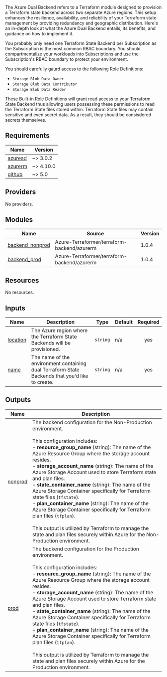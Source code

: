 The Azure Dual Backend refers to a Terraform module designed to provision a Terraform state backend across two separate Azure regions. This setup enhances the resilience, availability, and reliability of your Terraform state management by providing redundancy and geographic distribution. Here's an in-depth look at what the Azure Dual Backend entails, its benefits, and guidance on how to implement it.

You probably only need one Terraform State Backend per Subscription as the Subscription is the most common RBAC boundary. You should compartmentalize your workloads into Subscriptions and use the Subscription's RBAC boundary to protect your environment.

You should carefully gaurd access to the following Role Definitions:

- `Storage Blob Data Owner`
- `Storage Blob Data Contributor`
- `Storage Blob Data Reader`

These Built-in Role Definitions will grant read access to your Terraform State Backend thus allowing users possessing these permissions to read the Terraform State files stored within. Terraform State files may contain sensitive and even secret data. As a result, they should be consisdered secrets themselves.

<!-- BEGIN_TF_DOCS -->
## Requirements

| Name | Version |
|------|---------|
| <a name="requirement_azuread"></a> [azuread](#requirement\_azuread) | ~> 3.0.2 |
| <a name="requirement_azurerm"></a> [azurerm](#requirement\_azurerm) | ~> 4.10.0 |
| <a name="requirement_github"></a> [github](#requirement\_github) | ~> 5.0 |

## Providers

No providers.

## Modules

| Name | Source | Version |
|------|--------|---------|
| <a name="module_backend_nonprod"></a> [backend\_nonprod](#module\_backend\_nonprod) | Azure-Terraformer/terraform-backend/azurerm | 1.0.4 |
| <a name="module_backend_prod"></a> [backend\_prod](#module\_backend\_prod) | Azure-Terraformer/terraform-backend/azurerm | 1.0.4 |

## Resources

No resources.

## Inputs

| Name | Description | Type | Default | Required |
|------|-------------|------|---------|:--------:|
| <a name="input_location"></a> [location](#input\_location) | The Azure region where the Terraform State Backends will be provisioned. | `string` | n/a | yes |
| <a name="input_name"></a> [name](#input\_name) | The name of the environment containing dual Terraform State Backends that you'd like to create. | `string` | n/a | yes |

## Outputs

| Name | Description |
|------|-------------|
| <a name="output_nonprod"></a> [nonprod](#output\_nonprod) | The backend configuration for the Non-Production environment.<br><br>  This configuration includes:<br>    - **resource\_group\_name** (string): The name of the Azure Resource Group where the storage account resides.<br>    - **storage\_account\_name** (string): The name of the Azure Storage Account used to store Terraform state and plan files.<br>    - **state\_container\_name** (string): The name of the Azure Storage Container specifically for Terraform state files (`tfstate`).<br>    - **plan\_container\_name** (string): The name of the Azure Storage Container specifically for Terraform plan files (`tfplan`).<br><br>  This output is utilized by Terraform to manage the state and plan files securely within Azure for the Non-Production environment. |
| <a name="output_prod"></a> [prod](#output\_prod) | The backend configuration for the Production environment.<br><br>  This configuration includes:<br>    - **resource\_group\_name** (string): The name of the Azure Resource Group where the storage account resides.<br>    - **storage\_account\_name** (string): The name of the Azure Storage Account used to store Terraform state and plan files.<br>    - **state\_container\_name** (string): The name of the Azure Storage Container specifically for Terraform state files (`tfstate`).<br>    - **plan\_container\_name** (string): The name of the Azure Storage Container specifically for Terraform plan files (`tfplan`).<br><br>  This output is utilized by Terraform to manage the state and plan files securely within Azure for the Production environment. |
<!-- END_TF_DOCS -->